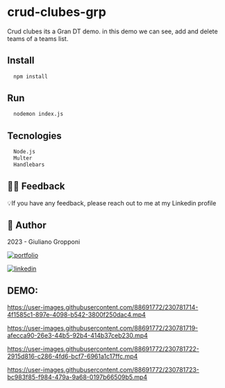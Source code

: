 # crud-clubes-grp

Crud clubes its a Gran DT demo. in this demo we can see, add and delete teams of a teams list.


## Install

```bash
  npm install
```

## Run

```bash
  nodemon index.js
```

## Tecnologies


```bash
  Node.js
  Multer
  Handlebars
```

## 🤲🏻 Feedback

💡If you have any feedback, please reach out to me at my Linkedin profile

## 👤 Author

 2023 - Giuliano Gropponi
 
[![portfolio](https://img.shields.io/badge/my_portfolio-000?style=for-the-badge&logo=ko-fi&logoColor=white)](https://github.com/GGrop)

[![linkedin](https://img.shields.io/badge/linkedin-0A66C2?style=for-the-badge&logo=linkedin&logoColor=white)](https://www.linkedin.com/in/giuliano-gropponi/)



## DEMO:

https://user-images.githubusercontent.com/88691772/230781714-4f1585c1-897e-4098-b542-3800f250dac4.mp4



https://user-images.githubusercontent.com/88691772/230781719-afecca90-26e3-44b5-92b4-414b37ceb230.mp4



https://user-images.githubusercontent.com/88691772/230781722-2915d816-c286-4fd6-bcf7-6961a1c17ffc.mp4



https://user-images.githubusercontent.com/88691772/230781723-bc983f85-f984-479a-9a68-0197b66509b5.mp4

